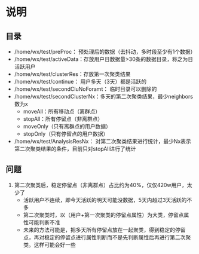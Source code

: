 # 说明


## 目录

- /home/wx/test/preProc： 预处理后的数据（去抖动，多时段至少有1个数据）
- /home/wx/test/activeData：存放用户日数据量>30条的数据目录，称之为日活跃用户
- /home/wx/test/clusterRes：存放第一次聚类结果
- /home/wx/test/continue： 用户多天（3天）都是活跃的
- /home/wx/test/secondCluNoForamt： 临时目录可以删除的
- /home/wx/test/secondClusterNx：多天的第二次聚类结果，最少neighbors数为x
  - moveAll：所有移动点（离群点）
  - stopAll：所有停留点（非离群点）
  - moveOnly（只有离群点的用户数据）
  - stopOnly（只有停留点的用户数据）
- /home/wx/test/AnalysisResNx： 对第二次聚类结果进行统计，最少Nx表示第二次聚类结果的条件，目前只对stopAll进行了统计

## 问题

1. 第二次聚类后，稳定停留点（非离群点）占比约为40%，仅仅420w用户，太少了
   - 活跃用户不连续，即今天活跃的明天可能没数据，5天内超过3天活跃的不多
   - 第二次聚类时，以（用户+第一次聚类的停留点属性）为大类，停留点属性可能判断不准
   - 未来的方法可能是，把多天所有停留点放在一起聚类，得到稳定的停留点，再对稳定的停留点进行属性判断而不是先判断属性后再进行第二次聚类。这样可能会好一些